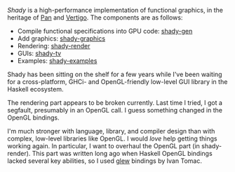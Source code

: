*Shady* is a high-performance implementation of functional graphics, in the heritage of [Pan](http://conal.net/Pan) and [Vertigo](http://conal.net/Vertigo).
The components are as follows:

* Compile functional specifications into GPU code: [shady-gen](http://github.com/conal/shady-gen)
* Add graphics: [shady-graphics](http://github.com/conal/shady-graphics) 
* Rendering: [shady-render](http://github.com/conal/shady-render)
* GUIs: [shady-tv](http://github.com/conal/shady-tv)
* Examples: [shady-examples](http://github.com/conal/shady-examples)

Shady has been sitting on the shelf for a few years while I've been waiting for a cross-platform, GHCi- and OpenGL-friendly low-level GUI library in the Haskell ecosystem.

The rendering part appears to be broken currently.
Last time I tried, I got a segfault, presumably in an OpenGL call.
I guess something changed in the OpenGL bindings.

I'm much stronger with language, library, and compiler design than with complex, low-level libraries like OpenGL.
I would *love* help getting things working again.
In particular, I want to overhaul the OpenGL part (in shady-render).
This part was written long ago when Haskell OpenGL bindings lacked several key abilities, so I used [glew](https://github.com/conal/glew) bindings by Ivan Tomac.
